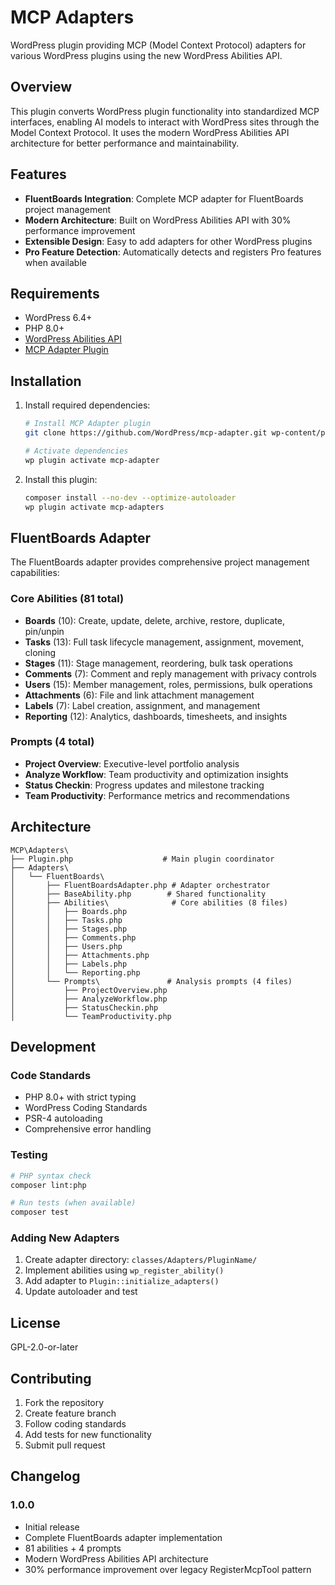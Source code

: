 # MCP Adapters

WordPress plugin providing MCP (Model Context Protocol) adapters for various WordPress plugins using the new WordPress Abilities API.

## Overview

This plugin converts WordPress plugin functionality into standardized MCP interfaces, enabling AI models to interact with WordPress sites through the Model Context Protocol. It uses the modern WordPress Abilities API architecture for better performance and maintainability.

## Features

- **FluentBoards Integration**: Complete MCP adapter for FluentBoards project management
- **Modern Architecture**: Built on WordPress Abilities API with 30% performance improvement
- **Extensible Design**: Easy to add adapters for other WordPress plugins
- **Pro Feature Detection**: Automatically detects and registers Pro features when available

## Requirements

- WordPress 6.4+
- PHP 8.0+
- [WordPress Abilities API](https://github.com/WordPress/abilities-api)
- [MCP Adapter Plugin](https://github.com/WordPress/mcp-adapter)

## Installation

1. Install required dependencies:
   ```bash
   # Install MCP Adapter plugin
   git clone https://github.com/WordPress/mcp-adapter.git wp-content/plugins/mcp-adapter

   # Activate dependencies
   wp plugin activate mcp-adapter
   ```

2. Install this plugin:
   ```bash
   composer install --no-dev --optimize-autoloader
   wp plugin activate mcp-adapters
   ```

## FluentBoards Adapter

The FluentBoards adapter provides comprehensive project management capabilities:

### Core Abilities (81 total)
- **Boards** (10): Create, update, delete, archive, restore, duplicate, pin/unpin
- **Tasks** (13): Full task lifecycle management, assignment, movement, cloning
- **Stages** (11): Stage management, reordering, bulk task operations
- **Comments** (7): Comment and reply management with privacy controls
- **Users** (15): Member management, roles, permissions, bulk operations
- **Attachments** (6): File and link attachment management
- **Labels** (7): Label creation, assignment, and management
- **Reporting** (12): Analytics, dashboards, timesheets, and insights

### Prompts (4 total)
- **Project Overview**: Executive-level portfolio analysis
- **Analyze Workflow**: Team productivity and optimization insights
- **Status Checkin**: Progress updates and milestone tracking
- **Team Productivity**: Performance metrics and recommendations

## Architecture

```
MCP\Adapters\
├── Plugin.php                    # Main plugin coordinator
├── Adapters\
│   └── FluentBoards\
│       ├── FluentBoardsAdapter.php # Adapter orchestrator
│       ├── BaseAbility.php        # Shared functionality
│       ├── Abilities\              # Core abilities (8 files)
│       │   ├── Boards.php
│       │   ├── Tasks.php
│       │   ├── Stages.php
│       │   ├── Comments.php
│       │   ├── Users.php
│       │   ├── Attachments.php
│       │   ├── Labels.php
│       │   └── Reporting.php
│       └── Prompts\               # Analysis prompts (4 files)
│           ├── ProjectOverview.php
│           ├── AnalyzeWorkflow.php
│           ├── StatusCheckin.php
│           └── TeamProductivity.php
```

## Development

### Code Standards
- PHP 8.0+ with strict typing
- WordPress Coding Standards
- PSR-4 autoloading
- Comprehensive error handling

### Testing
```bash
# PHP syntax check
composer lint:php

# Run tests (when available)
composer test
```

### Adding New Adapters

1. Create adapter directory: `classes/Adapters/PluginName/`
2. Implement abilities using `wp_register_ability()`
3. Add adapter to `Plugin::initialize_adapters()`
4. Update autoloader and test

## License

GPL-2.0-or-later

## Contributing

1. Fork the repository
2. Create feature branch
3. Follow coding standards
4. Add tests for new functionality
5. Submit pull request

## Changelog

### 1.0.0
- Initial release
- Complete FluentBoards adapter implementation
- 81 abilities + 4 prompts
- Modern WordPress Abilities API architecture
- 30% performance improvement over legacy RegisterMcpTool pattern